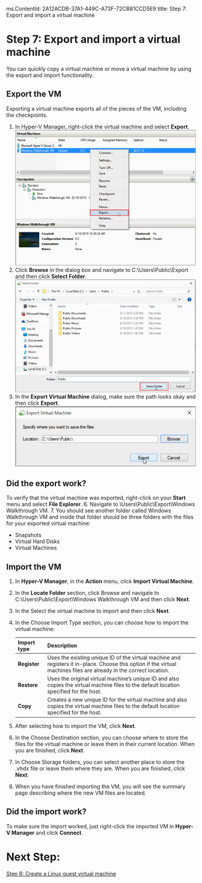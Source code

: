 ms.ContentId: 2A12ACDB-37A1-449C-A73F-72CB81CCD5E9
title: Step 7: Export and import a virtual machine


# Step 7: Export and import a virtual machine #

You can quickly copy a virtual machine or move a virtual machine by using the export and import functionality.

## Export the VM ##

Exporting a virtual machine exports all of the pieces of the VM, including the checkpoints.

1. In Hyper-V Manager, right-click the virtual machine and select **Export**.
![](media/select_export.png)
2. Click **Browse** in the dialog box and navigate to  C:\Users\Public\Export and then click **Select Folder**. 
![](media/select_folder.png)
3. In the **Export Virtual Machine** dialog, make sure the path looks okay and then click **Export**.
![](media/click_export.png)



## Did the export work? ##
To verify that the virtual machine was exported, right-click on your **Start** menu and select **File Explorer**.
6. Navigate to \Users\Public\Export\Windows Walkthrough VM.
7. You should see another folder called Windows Walkthrough VM and inside that folder should be three folders with the files for your exported virtual machine:
 - Snapshots
 - Virtual Hard Disks
 - Virtual Machines 

## Import the VM ##
1. In **Hyper-V Manager**, in the **Action** menu, click **Import Virtual Machine**.
2. In the **Locate Folder** section, click Browse and navigate to C:\Users\Public\Export\Windows Walkthrough VM  and then click **Next**.
3. In the Select the virtual machine to import and then click **Next**.
4. In the Choose Import Type section, you can choose how to import the virtual machine:

	| **Import type** | **Description** |
	|:-----|:-----|
	| **Register** | Uses the existing unique ID of the virtual machine and registers it in-place. Choose this option if the virtual machines files are already in the correct location. |
	| **Restore** | Uses the original virtual machine’s unique ID and also copies the virtual machine files to the default location specified for the host. |
	| **Copy** | Creates a new unique ID for the virtual machine and also copies the virtual machine files to the default location specified for the host. |
5. After selecting how to import the VM, click **Next**.
6. In the Choose Destination section, you can choose where to store the files for the virtual machine or leave them in their current location. When you are finished, click **Next**.
7. In Choose Storage folders, you can select another place to store the .vhdx file or leave them where they are. When you are finished, click **Next**.
8. When you have finished importing the VM, you will see the summary page describing where the new VM files are located.




## Did the import work? ##

To make sure the import worked, just right-click the imported VM in **Hyper-V Manager** and click **Connect**. 


# Next Step: #
[Step 8: Create a Linux guest virtual machine](step8.md)